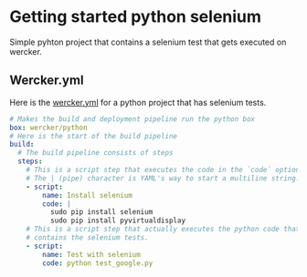 Getting started python selenium
===============================

Simple pyhton project that contains a selenium test that gets executed on wercker.


## Wercker.yml

Here is the [wercker.yml](http://devcenter.wercker.com/articles/werckeryml/) for a python
project that has selenium tests.

``` yaml
# Makes the build and deployment pipeline run the python box
box: wercker/python
# Here is the start of the build pipeline
build:
  # The build pipeline consists of steps
  steps:
    # This is a script step that executes the code in the `code` option.
    # The | (pipe) character is YAML's way to start a multiline string.
    - script:
        name: Install selenium
        code: |
          sudo pip install selenium
          sudo pip install pyvirtualdisplay
    # This is a script step that actually executes the python code that
    # contains the selenium tests.
    - script:
        name: Test with selenium
        code: python test_google.py
```
